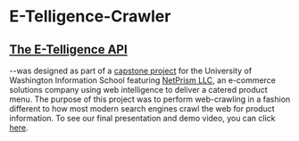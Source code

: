 # E-Telligence-Crawler

## <a href="https://etelligenceapi.live">The E-Telligence API</a>
--was designed as part of a <a href="http://ischool.uw.edu/capstone/projects/2023/netprism-comparing-product-pricing-e-telligence-api">capstone project</a> for the University of Washington Information School featuring <a href="http://www.netprism.com">NetPrism LLC</a>, an e-commerce solutions company using web intelligence to deliver a catered product menu. The purpose of this project was to perform web-crawling in a fashion different to how most modern search engines crawl the web for product information. To see our final presentation and demo video, you can click <a href="https://youtu.be/AGd3WSaR9XQ?si=8D_SNsztSexAqjXU">here</a>.
